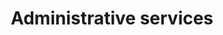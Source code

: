 ---
title: Administrative services
longTitle: 'Administrative services'
tags:
- gccommon
relatedTerm:
- "[[Management]]"
use:
- "[[Secretariat]]"
---